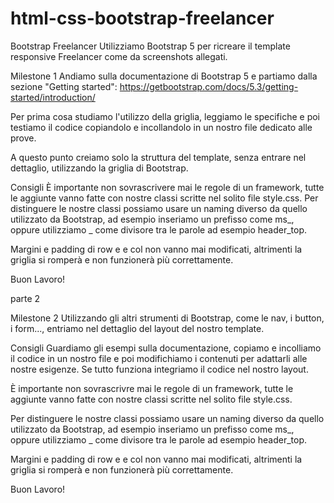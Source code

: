 # html-css-bootstrap-freelancer

Bootstrap Freelancer
Utilizziamo Bootstrap 5 per ricreare il template responsive Freelancer come da screenshots allegati.

Milestone 1
Andiamo sulla documentazione di Bootstrap 5 e partiamo dalla sezione "Getting started":
https://getbootstrap.com/docs/5.3/getting-started/introduction/

Per prima cosa studiamo l'utilizzo della griglia, leggiamo le specifiche e poi testiamo il codice copiandolo e incollandolo in un nostro file dedicato alle prove.

A questo punto creiamo solo la struttura del template, senza entrare nel dettaglio, utilizzando la griglia di Bootstrap.

Consigli
È importante non sovrascrivere mai le regole di un framework, tutte le aggiunte vanno fatte con nostre classi scritte nel solito file style.css.
Per distinguere le nostre classi possiamo usare un naming diverso da quello utilizzato da Bootstrap, ad esempio inseriamo un prefisso come ms_, oppure utilizziamo _ come divisore tra le parole ad esempio header_top.

Margini e padding di row e e col non vanno mai modificati, altrimenti la griglia si romperà e non funzionerà più correttamente.

Buon Lavoro!



parte 2

Milestone 2
Utilizzando gli altri strumenti di Bootstrap, come le nav, i button, i form..., entriamo nel dettaglio del layout del nostro template.

Consigli
Guardiamo gli esempi sulla documentazione, copiamo e incolliamo il codice in un nostro file e poi modifichiamo i contenuti per adattarli alle nostre esigenze. Se tutto funziona integriamo il codice nel nostro layout.

È importante non sovrascrivre mai le regole di un framework, tutte le aggiunte vanno fatte con nostre classi scritte nel solito file style.css.

Per distinguere le nostre classi possiamo usare un naming diverso da quello utilizzato da Bootstrap, ad esempio inseriamo un prefisso come ms_, oppure utilizziamo _ come divisore tra le parole ad esempio header_top.

Margini e padding di row e e col non vanno mai modificati, altrimenti la griglia si romperà e non funzionerà più correttamente.

Buon Lavoro!